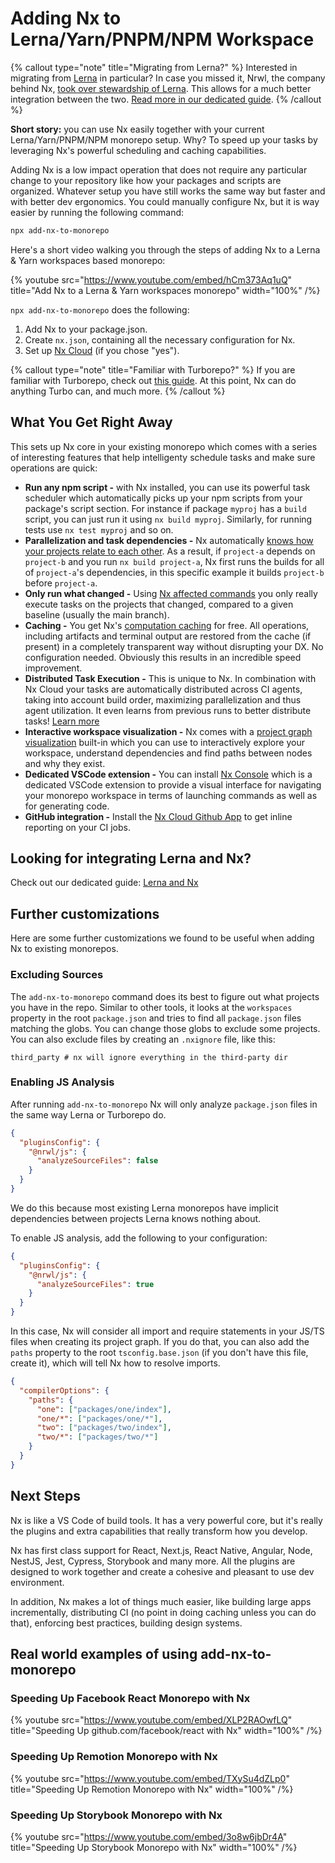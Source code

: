 # Adding Nx to Lerna/Yarn/PNPM/NPM Workspace

{% callout type="note" title="Migrating from Lerna?" %}
Interested in migrating from [Lerna](https://github.com/lerna/lerna) in particular? In case you missed it, Nrwl, the company behind Nx, [took over stewardship of Lerna](https://blog.nrwl.io/lerna-is-dead-long-live-lerna-61259f97dbd9). This allows for a much better integration between the two. [Read more in our dedicated guide](/recipes/adopting-nx/lerna-and-nx).
{% /callout %}

**Short story:** you can use Nx easily together with your current Lerna/Yarn/PNPM/NPM monorepo setup. Why? To speed up
your tasks by leveraging Nx's powerful scheduling and caching capabilities.

Adding Nx is a low impact operation that does not require any particular change to your repository like how your
packages and scripts are organized. Whatever setup you have still works the same way but faster and with better dev
ergonomics. You could manually configure Nx, but it is way easier by running the following command:

```bash
npx add-nx-to-monorepo
```

Here's a short video walking you through the steps of adding Nx to a Lerna & Yarn workspaces based monorepo:

{% youtube
src="https://www.youtube.com/embed/hCm373Aq1uQ"
title="Add Nx to a Lerna & Yarn workspaces monorepo"
width="100%" /%}

`npx add-nx-to-monorepo` does the following:

1. Add Nx to your package.json.
2. Create `nx.json`, containing all the necessary configuration for Nx.
3. Set up [Nx Cloud](https://nx.app) (if you chose "yes").

{% callout type="note" title="Familiar with Turborepo?" %}
If you are familiar with Turborepo, check out [this guide](/more-concepts/turbo-and-nx). At this point, Nx can do anything Turbo can, and much more.
{% /callout %}

## What You Get Right Away

This sets up Nx core in your existing monorepo which comes with a series of interesting features that help intelligenty schedule tasks and make sure operations are quick:

- **Run any npm script -** with Nx installed, you can use its powerful task scheduler which automatically picks up your
  npm scripts from your package's script section. For instance if package `myproj` has a `build` script, you can just
  run it using `nx build myproj`. Similarly, for running tests use `nx test myproj` and so on.
- **Parallelization and task dependencies -** Nx
  automatically [knows how your projects relate to each other](/more-concepts/how-project-graph-is-built). As a result, if `project-a`
  depends on `project-b` and you run `nx build project-a`, Nx first runs the builds for all of `project-a`'s
  dependencies, in this specific example it builds `project-b` before `project-a`.
- **Only run what changed -** Using [Nx affected commands](/concepts/affected) you only really execute tasks on the
  projects that changed, compared to a given baseline (usually the main branch).
- **Caching -** You get Nx's [computation caching](/concepts/how-caching-works) for free. All operations, including artifacts and
  terminal output are restored from the cache (if present) in a completely transparent way without disrupting your DX.
  No configuration needed. Obviously this results in an incredible speed improvement.
- **Distributed Task Execution -** This is unique to Nx. In combination with Nx Cloud your tasks are automatically
  distributed across CI agents, taking into account build order, maximizing parallelization and thus agent utilization.
  It even learns from previous runs to better distribute tasks! [Learn more](/concepts/dte)
- **Interactive workspace visualization -** Nx comes with a [project graph visualization](/core-features/explore-graph)
  built-in which you can use to interactively explore your workspace, understand dependencies and find paths between
  nodes and why they exist.
- **Dedicated VSCode extension -** You can install [Nx Console](/core-features/integrate-with-editors) which is a dedicated VSCode extension
  to provide a visual interface for navigating your monorepo workspace in terms of launching commands as well as for
  generating code.
- **GitHub integration -** Install the [Nx Cloud Github App](https://github.com/apps/nx-cloud) to get inline reporting
  on your CI jobs.

## Looking for integrating Lerna and Nx?

Check out our dedicated guide: [Lerna and Nx](/recipes/adopting-nx/lerna-and-nx)

## Further customizations

Here are some further customizations we found to be useful when adding Nx to existing monorepos.

### Excluding Sources

The `add-nx-to-monorepo` command does its best to figure out what projects you have in the repo. Similar to other tools,
it looks at the `workspaces` property in the root `package.json` and tries to find all `package.json` files matching the
globs. You can change those globs to exclude some projects. You can also exclude files by creating an `.nxignore` file,
like this:

```text
third_party # nx will ignore everything in the third-party dir
```

### Enabling JS Analysis

After running `add-nx-to-monorepo` Nx will only analyze `package.json` files in the same way Lerna or Turborepo do.

```json {% fileName="package.json" %}
{
  "pluginsConfig": {
    "@nrwl/js": {
      "analyzeSourceFiles": false
    }
  }
}
```

We do this because most existing Lerna monorepos have implicit dependencies between projects Lerna knows nothing about.

To enable JS analysis, add the following to your configuration:

```json
{
  "pluginsConfig": {
    "@nrwl/js": {
      "analyzeSourceFiles": true
    }
  }
}
```

In this case, Nx will consider all import
and require statements in your JS/TS files when creating its project graph. If you do that, you can also add the `paths`
property to the root `tsconfig.base.json` (if you don't have this file, create it), which will tell Nx how to resolve
imports.

```json {% fileName="tsconfig.base.json" %}
{
  "compilerOptions": {
    "paths": {
      "one": ["packages/one/index"],
      "one/*": ["packages/one/*"],
      "two": ["packages/two/index"],
      "two/*": ["packages/two/*"]
    }
  }
}
```

## Next Steps

Nx is like a VS Code of build tools. It has a very powerful core, but it's really the plugins and extra capabilities
that really transform how you develop.

Nx has first class support for React, Next.js, React Native, Angular, Node, NestJS, Jest, Cypress, Storybook and many
more. All the plugins are designed to work together and create a cohesive and pleasant to use dev environment.

In addition, Nx makes a lot of things much easier, like building large apps incrementally, distributing CI (no point in
doing caching unless you can do that), enforcing best practices, building design systems.

## Real world examples of using add-nx-to-monorepo

### Speeding Up Facebook React Monorepo with Nx

{% youtube
src="https://www.youtube.com/embed/XLP2RAOwfLQ"
title="Speeding Up github.com/facebook/react with Nx"
width="100%" /%}

### Speeding Up Remotion Monorepo with Nx

{% youtube
src="https://www.youtube.com/embed/TXySu4dZLp0"
title="Speeding Up Remotion Monorepo with Nx"
width="100%" /%}

### Speeding Up Storybook Monorepo with Nx

{% youtube
src="https://www.youtube.com/embed/3o8w6jbDr4A"
title="Speeding Up Storybook Monorepo with Nx"
width="100%" /%}
